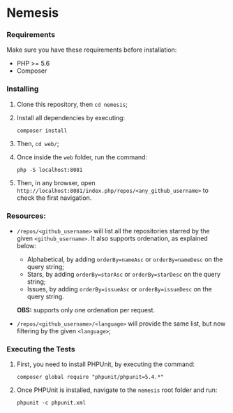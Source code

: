 # Nemesis

### Requirements

Make sure you have these requirements before installation:

* PHP >= 5.6
* Composer

### Installing

1. Clone this repository, then `cd nemesis`;
2. Install all dependencies by executing:

    ```terminal
    composer install
    ```

3. Then, `cd web/`;
4. Once inside the `web` folder, run the command:

    ```terminal
    php -S localhost:8081
    ```

5. Then, in any browser, open `http://localhost:8081/index.php/repos/<any_github_username>` to check the first navigation.

### Resources:

* `/repos/<github_username>` will list all the repositories starred by the given `<github_username>`. It also supports ordenation, as explained below:
    
    * Alphabetical, by adding `orderBy=nameAsc` or `orderBy=nameDesc` on the query string;
    * Stars, by adding `orderBy=starAsc` or `orderBy=starDesc` on the query string;
    * Issues, by adding `orderBy=issueAsc` or `orderBy=issueDesc` on the query string.

    **OBS:** supports only one ordenation per request.

* `/repos/<github_username>/<language>` will provide the same list, but now filtering by the given `<language>`;

### Executing the Tests

1. First, you need to install PHPUnit, by executing the command:

    ```terminal
    composer global require "phpunit/phpunit=5.4.*"
    ```

2. Once PHPUnit is installed, navigate to the `nemesis` root folder and run:

    ```terminal
    phpunit -c phpunit.xml
    ```
